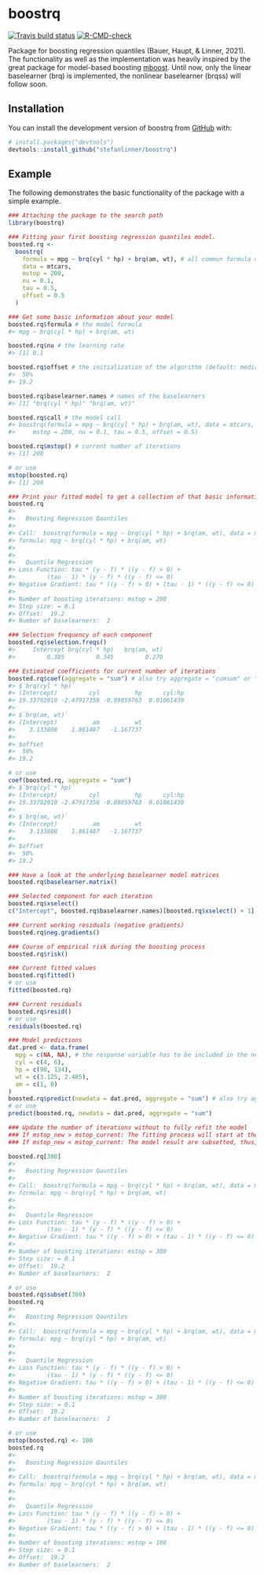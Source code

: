 
<!-- README.md is generated from README.Rmd. Please edit that file -->

# boostrq

<!-- badges: start -->

[![Travis build
status](https://travis-ci.com/stefanlinner/boostrq.svg?branch=master)](https://travis-ci.com/stefanlinner/boostrq)
[![R-CMD-check](https://github.com/stefanlinner/boostrq/workflows/R-CMD-check/badge.svg)](https://github.com/stefanlinner/boostrq/actions)
<!-- badges: end -->

Package for boosting regression quantiles (Bauer, Haupt, & Linner,
2021). The functionality as well as the implementation was heavily
inspired by the great package for model-based boosting
[mboost](https://github.com/boost-R/mboost). Until now, only the linear
baselearner (brq) is implemented, the nonlinear baselearner (brqss) will
follow soon.

## Installation

You can install the development version of boostrq from
[GitHub](https://github.com/) with:

``` r
# install.packages("devtools")
devtools::install_github("stefanlinner/boostrq")
```

## Example

The following demonstrates the basic functionality of the package with a
simple example.

``` r
### Attaching the package to the search path
library(boostrq)

### Fitting your first boosting regression quantiles model.
boosted.rq <- 
  boostrq(
    formula = mpg ~ brq(cyl * hp) + brq(am, wt), # all common formula operators (*,:,^, etc.) can be used in the function brq()
    data = mtcars, 
    mstop = 200, 
    nu = 0.1, 
    tau = 0.5, 
    offset = 0.5
  )

### Get some basic information about your model 
boosted.rq$formula # the model formula
#> mpg ~ brq(cyl * hp) + brq(am, wt)

boosted.rq$nu # the learning rate
#> [1] 0.1

boosted.rq$offset # the initialization of the algorithm (default: median of response)
#>  50% 
#> 19.2

boosted.rq$baselearner.names # names of the baselearners
#> [1] "brq(cyl * hp)" "brq(am, wt)"

boosted.rq$call # the model call
#> boostrq(formula = mpg ~ brq(cyl * hp) + brq(am, wt), data = mtcars, 
#>     mstop = 200, nu = 0.1, tau = 0.5, offset = 0.5)

boosted.rq$mstop() # current number of iterations
#> [1] 200

# or use
mstop(boosted.rq)
#> [1] 200

### Print your fitted model to get a collection of that basic information
boosted.rq
#> 
#>   Boosting Regression Qauntiles
#> 
#> Call:  boostrq(formula = mpg ~ brq(cyl * hp) + brq(am, wt), data = mtcars,      mstop = 200, nu = 0.1, tau = 0.5, offset = 0.5)
#> formula: mpg ~ brq(cyl * hp) + brq(am, wt)
#> 
#> 
#>   Quantile Regression
#> Loss Function: tau * (y - f) * ((y - f) > 0) +
#>         (tau - 1) * (y - f) * ((y - f) <= 0)
#> Negative Gradient: tau * ((y - f) > 0) + (tau - 1) * ((y - f) <= 0)
#> 
#> Number of boosting iterations: mstop = 200 
#> Step size: = 0.1 
#> Offset:  19.2 
#> Number of baselearners:  2

### Selection frequency of each component
boosted.rq$selection.freqs()
#>     Intercept brq(cyl * hp)   brq(am, wt) 
#>         0.385         0.345         0.270

### Estimated coefficients for current number of iterations
boosted.rq$coef(aggregate = "sum") # also try aggregate = "cumsum" or "none"
#> $`brq(cyl * hp)`
#> (Intercept)         cyl          hp      cyl:hp 
#> 19.33792010 -2.47917356 -0.09859763  0.01061430 
#> 
#> $`brq(am, wt)`
#> (Intercept)          am          wt 
#>    3.133808    1.861487   -1.167737 
#> 
#> $offset
#>  50% 
#> 19.2

# or use
coef(boosted.rq, aggregate = "sum")
#> $`brq(cyl * hp)`
#> (Intercept)         cyl          hp      cyl:hp 
#> 19.33792010 -2.47917356 -0.09859763  0.01061430 
#> 
#> $`brq(am, wt)`
#> (Intercept)          am          wt 
#>    3.133808    1.861487   -1.167737 
#> 
#> $offset
#>  50% 
#> 19.2
```

``` r
### Have a look at the underlying baselearner model matrices
boosted.rq$baselearner.matrix()

### Selected component for each iteration
boosted.rq$xselect()
c("Intercept", boosted.rq$baselearner.names)[boosted.rq$xselect() + 1]

### Current working residuals (negative gradients)
boosted.rq$neg.gradients()

### Course of empirical risk during the boosting process
boosted.rq$risk()

### Current fitted values
boosted.rq$fitted()
# or use
fitted(boosted.rq)

### Current residuals
boosted.rq$resid()
# or use
residuals(boosted.rq)

### Model predictions
dat.pred <- data.frame(
  mpg = c(NA, NA), # the response variable has to be included in the new dataset!
  cyl = c(4, 6),
  hp = c(90, 134),
  wt = c(3.125, 2.485), 
  am = c(1, 0)
)
boosted.rq$predict(newdata = dat.pred, aggregate = "sum") # also try aggregate = "cumsum" or "none"
# or use
predict(boosted.rq, newdata = dat.pred, aggregate = "sum")
```

``` r
### Update the number of iterations without to fully refit the model
### If mstop_new > mstop_current: The fitting process will start at the current number of iterations
### If mstop_new < mstop_current: The model result are subsetted, thus, the model is not refitted

boosted.rq[300]
#> 
#>   Boosting Regression Qauntiles
#> 
#> Call:  boostrq(formula = mpg ~ brq(cyl * hp) + brq(am, wt), data = mtcars,      mstop = 200, nu = 0.1, tau = 0.5, offset = 0.5)
#> formula: mpg ~ brq(cyl * hp) + brq(am, wt)
#> 
#> 
#>   Quantile Regression
#> Loss Function: tau * (y - f) * ((y - f) > 0) +
#>         (tau - 1) * (y - f) * ((y - f) <= 0)
#> Negative Gradient: tau * ((y - f) > 0) + (tau - 1) * ((y - f) <= 0)
#> 
#> Number of boosting iterations: mstop = 300 
#> Step size: = 0.1 
#> Offset:  19.2 
#> Number of baselearners:  2

# or use
boosted.rq$subset(300)
boosted.rq
#> 
#>   Boosting Regression Qauntiles
#> 
#> Call:  boostrq(formula = mpg ~ brq(cyl * hp) + brq(am, wt), data = mtcars,      mstop = 200, nu = 0.1, tau = 0.5, offset = 0.5)
#> formula: mpg ~ brq(cyl * hp) + brq(am, wt)
#> 
#> 
#>   Quantile Regression
#> Loss Function: tau * (y - f) * ((y - f) > 0) +
#>         (tau - 1) * (y - f) * ((y - f) <= 0)
#> Negative Gradient: tau * ((y - f) > 0) + (tau - 1) * ((y - f) <= 0)
#> 
#> Number of boosting iterations: mstop = 300 
#> Step size: = 0.1 
#> Offset:  19.2 
#> Number of baselearners:  2

# or use
mstop(boosted.rq) <- 100
boosted.rq
#> 
#>   Boosting Regression Qauntiles
#> 
#> Call:  boostrq(formula = mpg ~ brq(cyl * hp) + brq(am, wt), data = mtcars,      mstop = 200, nu = 0.1, tau = 0.5, offset = 0.5)
#> formula: mpg ~ brq(cyl * hp) + brq(am, wt)
#> 
#> 
#>   Quantile Regression
#> Loss Function: tau * (y - f) * ((y - f) > 0) +
#>         (tau - 1) * (y - f) * ((y - f) <= 0)
#> Negative Gradient: tau * ((y - f) > 0) + (tau - 1) * ((y - f) <= 0)
#> 
#> Number of boosting iterations: mstop = 100 
#> Step size: = 0.1 
#> Offset:  19.2 
#> Number of baselearners:  2
```
